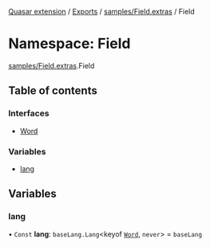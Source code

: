 [Quasar extension](../index.md) / [Exports](../modules.md) / [samples/Field.extras](samples_Field_extras.md) / Field

# Namespace: Field

[samples/Field.extras](samples_Field_extras.md).Field

## Table of contents

### Interfaces

- [Word](../interfaces/samples_Field_extras.Field.Word.md)

### Variables

- [lang](samples_Field_extras.Field.md#lang)

## Variables

### lang

• `Const` **lang**: `baseLang.Lang`<keyof [`Word`](../interfaces/samples_Field_extras.Field.Word.md), `never`\> = `baseLang`
